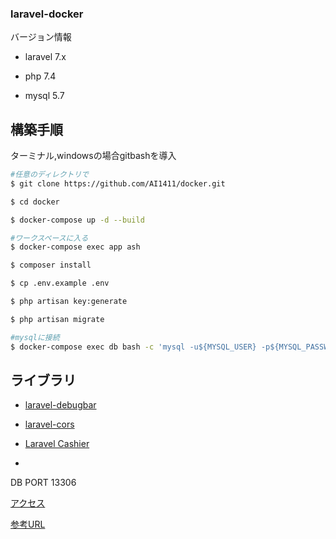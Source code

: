### laravel-docker

バージョン情報
- laravel  7.x

- php      7.4

- mysql    5.7

## 構築手順

ターミナル,windowsの場合gitbashを導入

```bash
#任意のディレクトリで
$ git clone https://github.com/AI1411/docker.git

$ cd docker

$ docker-compose up -d --build

#ワークスペースに入る
$ docker-compose exec app ash

$ composer install

$ cp .env.example .env

$ php artisan key:generate

$ php artisan migrate 

#mysqlに接続
$ docker-compose exec db bash -c 'mysql -u${MYSQL_USER} -p${MYSQL_PASSWORD} ${MYSQL_DATABASE}'
```

## ライブラリ
- [laravel-debugbar](https://github.com/barryvdh/laravel-debugbar)

- [laravel-cors](https://github.com/fruitcake/laravel-cors)

- [Laravel Cashier](https://readouble.com/laravel/7.x/ja/billing.html)

- 

DB PORT 13306

[アクセス](http://127.0.0.1:10080)

[参考URL](https://qiita.com/ucan-lab/items/56c9dc3cf2e6762672f4)

